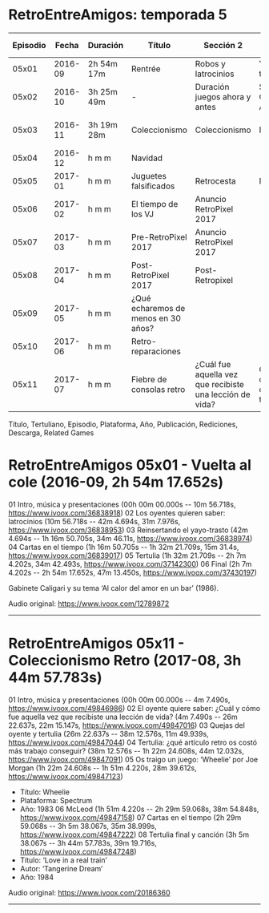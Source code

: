 RetroEntreAmigos: temporada 5
======

| Episodio |  Fecha  | Duración   |         Título           |  Sección 2  |   Sección 3    |  Sección 4   |  Sección 5  | Sección 6  |   Sección 7 |   Sección 8 |
|----------|---------|------------|--------------------------|-------------|----------------|--------------|-------------|------------|-------------|-------------|
|  05x01   | 2016-09 | 2h 54m 17m | Rentrée                  | Robos y latrocinios | Yayo-trasto | Cartas en el tiempo | Nicogalis |  |             |             |
|  05x02   | 2016-10 | 3h 25m 49m | -                        | Duración juegos ahora y antes | Sensei Capacitor Amiga | Isasías N64 | McLeod | |    |             |
|  05x03   | 2016-11 | 3h 19m 28m | Coleccionismo            | Coleccionismo | McLeod | Yayo-trasto | Multidude (ZX-Spectrum) |       |             |             |
|  05x04   | 2016-12 |  h   m   m | Navidad                  |             |                |              |             |            |             |             |
|  05x05   | 2017-01 |  h   m   m | Juguetes falsificados    | Retrocesta  | McLeod         |              |             |            |             |             |
|  05x06   | 2017-02 |  h   m   m | El tiempo de los VJ      | Anuncio RetroPixel 2017 |    |              |             |            |             |             |
|  05x07   | 2017-03 |  h   m   m | Pre-RetroPixel 2017      | Anuncio RetroPixel 2017 |    |              |             |            |             |             |
|  05x08   | 2017-04 |  h   m   m | Post-RetroPixel 2017     | Post-Retropixel |            |              |             |            |             |             |
|  05x09   | 2017-05 |  h   m   m | ¿Qué echaremos de menos en 30 años? |  |                |              |             |            |             |             |
|  05x10   | 2017-06 |  h   m   m | Retro-reparaciones       |             |                |              |             |            |             |             |
|  05x11   | 2017-07 |  h   m   m | Fiebre de consolas retro | ¿Cuál fue aquella vez que recibiste una lección de vida? | Quejas del oyente y tertulia | ¿Qué artículo retro os<br/> costó más conseguir? | J: Wheelie | McLeod | Cartas en el tiempo | Tertulia final y música |


Título, Tertuliano, Episodio, Plataforma, Año, Publicación, Rediciones, Descarga, Related Games

RetroEntreAmigos 05x01 - Vuelta al cole (2016-09, 2h 54m 17.652s)
======

01 Intro, música y presentaciones (00h 00m 00.000s -- 10m 56.718s, https://www.ivoox.com/36838918)
02 Los oyentes quieren saber: latrocinios (10m 56.718s -- 42m 4.694s, 31m 7.976s, https://www.ivoox.com/36838953)
03 Reinsertando el yayo-trasto (42m 4.694s -- 1h 16m 50.705s, 34m 46.11s, https://www.ivoox.com/36838974)
04 Cartas en el tiempo (1h 16m 50.705s -- 1h 32m 21.709s, 15m 31.4s, https://www.ivoox.com/36839017)
05 Tertulia (1h 32m 21.709s -- 2h 7m 4.202s, 34m 42.493s, https://www.ivoox.com/37142300)
06 Final (2h 7m 4.202s -- 2h 54m 17.652s, 47m 13.450s, https://www.ivoox.com/37430197)

Gabinete Caligari y su tema ‘Al calor del amor en un bar’ (1986).

Audio original: https://www.ivoox.com/12789872

______________________________

RetroEntreAmigos 05x11 - Coleccionismo Retro (2017-08, 3h 44m 57.783s)
======

01 Intro, música y presentaciones (00h 00m 00.000s -- 4m 7.490s, https://www.ivoox.com/49846986)
02 El oyente quiere saber: ¿Cuál y cómo fue aquella vez que recibiste una lección de vida? (4m 7.490s -- 26m 22.637s, 22m 15.147s, https://www.ivoox.com/49847016)
03 Quejas del oyente y tertulia (26m 22.637s -- 38m 12.576s, 11m 49.939s, https://www.ivoox.com/49847044)
04 Tertulia: ¿qué artículo retro os costó más trabajo conseguir? (38m 12.576s -- 1h 22m 24.608s, 44m 12.032s, https://www.ivoox.com/49847091)
05 Os traigo un juego: ‘Wheelie’ por Joe Morgan (1h 22m 24.608s -- 1h 51m 4.220s, 28m 39.612s, https://www.ivoox.com/49847123)
- Título: Wheelie
- Plataforma: Spectrum
- Año: 1983
06 McLeod (1h 51m 4.220s -- 2h 29m 59.068s, 38m 54.848s, https://www.ivoox.com/49847158)
07 Cartas en el tiempo (2h 29m 59.068s -- 3h 5m 38.067s, 35m 38.999s, https://www.ivoox.com/49847222)
08 Tertulia final y canción (3h 5m 38.067s -- 3h 44m 57.783s, 39m 19.716s, https://www.ivoox.com/49847248)
- Título: ‘Love in a real train’
- Autor: ‘Tangerine Dream’
- Año: 1984

Audio original: https://www.ivoox.com/20186360

______________________________

